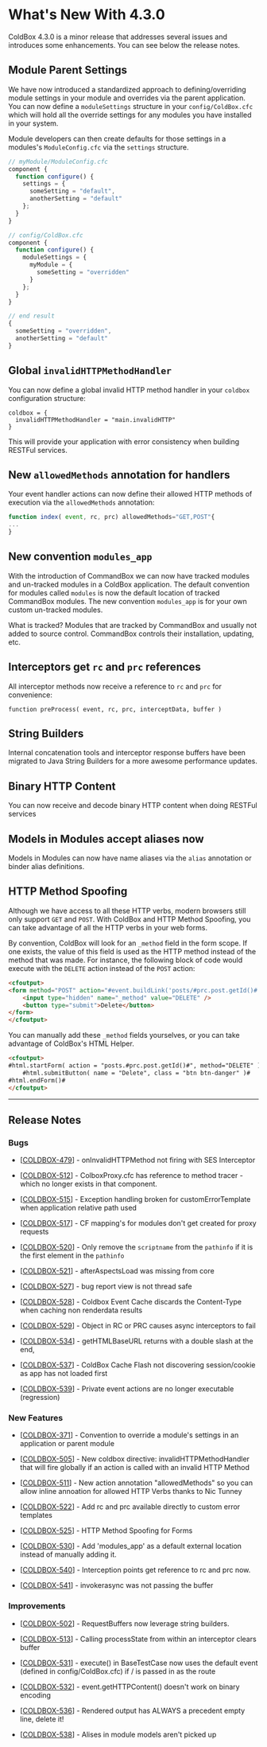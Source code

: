 # What's New With 4.3.0

ColdBox 4.3.0 is a minor release that addresses several issues and introduces some enhancements. You can see below the release notes.

## Module Parent Settings
We have now introduced a standardized approach to defining/overriding module settings in your module and overrides via the parent application.  You can now define a `moduleSettings` structure in your `config/ColdBox.cfc` which will hold all the override settings for any modules you have installed in your system.

Module developers can then create defaults for those settings in a modules's `ModuleConfig.cfc` via the `settings` structure.

```js
// myModule/ModuleConfig.cfc
component {
  function configure() {
    settings = {
      someSetting = "default",
      anotherSetting = "default"
    };
  }
}

// config/ColdBox.cfc
component {
  function configure() {
    moduleSettings = {
      myModule = {
        someSetting = "overridden" 
      }
    };
  }
}

// end result
{
  someSetting = "overridden",
  anotherSetting = "default"
}
```

## Global `invalidHTTPMethodHandler`

You can now define a global invalid HTTP method handler in your `coldbox` configuration structure:

```
coldbox = {
  invalidHTTPMethodHandler = "main.invalidHTTP"
}
```

This will provide your application with error consistency when building RESTFul services.

## New `allowedMethods` annotation for handlers

Your event handler actions can now define their allowed HTTP methods of execution via the `allowedMethods` annotation:

```js
function index( event, rc, prc) allowedMethods="GET,POST"{
...
}
```

## New convention `modules_app`

With the introduction of CommandBox we can now have tracked modules and un-tracked modules in a ColdBox application.  The default convention for modules called `modules` is now the default location of tracked CommandBox modules.  The new convention `modules_app` is for your own custom un-tracked modules.

What is tracked? Modules that are tracked by CommandBox and usually not added to source control.  CommandBox controls their installation, updating, etc.

## Interceptors get `rc` and `prc` references

All interceptor methods now receive a reference to `rc` and `prc` for convenience:

```
function preProcess( event, rc, prc, interceptData, buffer )
```


## String Builders

Internal concatenation tools and interceptor response buffers have been migrated to Java String Builders for a more awesome performance updates.

## Binary HTTP Content

You can now receive and decode binary HTTP content when doing RESTFul services

## Models in Modules accept aliases now

Models in Modules can now have name aliases via the `alias` annotation or binder alias definitions.

## HTTP Method Spoofing

Although we have access to all these HTTP verbs, modern browsers still only support `GET` and `POST`.  With ColdBox and HTTP Method Spoofing, you can take advantage of all the HTTP verbs in your web forms.

By convention, ColdBox will look for an `_method` field in the form scope.  If one exists, the value of this field is used as the HTTP method instead of the method that was made.  For instance, the following block of code would execute with the `DELETE` action instead of the `POST` action:

```html
<cfoutput>
<form method="POST" action="#event.buildLink('posts/#prc.post.getId()#')#">
    <input type="hidden" name="_method" value="DELETE" />
    <button type="submit">Delete</button>
</form>
</cfoutput>
```

You can manually add these `_method` fields yourselves, or you can take advantage of ColdBox's HTML Helper.

```html
<cfoutput>
#html.startForm( action = "posts.#prc.post.getId()#", method="DELETE" )#
    #html.submitButton( name = "Delete", class = "btn btn-danger" )#
#html.endForm()#
</cfoutput>
```



----

## Release Notes

### Bugs

* [<a href='https://ortussolutions.atlassian.net/browse/COLDBOX-479'>COLDBOX-479</a>] - onInvalidHTTPMethod not firing with SES Interceptor

* [<a href='https://ortussolutions.atlassian.net/browse/COLDBOX-512'>COLDBOX-512</a>] - ColboxProxy.cfc has reference to method tracer - which no longer exists in that component.

* [<a href='https://ortussolutions.atlassian.net/browse/COLDBOX-515'>COLDBOX-515</a>] - Exception handling broken for customErrorTemplate when application relative path used

* [<a href='https://ortussolutions.atlassian.net/browse/COLDBOX-517'>COLDBOX-517</a>] - CF mapping&#39;s for modules don&#39;t get created for proxy requests

* [<a href='https://ortussolutions.atlassian.net/browse/COLDBOX-520'>COLDBOX-520</a>] - Only remove the `scriptname` from the `pathinfo` if it is the first element in the `pathinfo`

* [<a href='https://ortussolutions.atlassian.net/browse/COLDBOX-521'>COLDBOX-521</a>] - afterAspectsLoad was missing from core

* [<a href='https://ortussolutions.atlassian.net/browse/COLDBOX-527'>COLDBOX-527</a>] - bug report view is not thread safe

* [<a href='https://ortussolutions.atlassian.net/browse/COLDBOX-528'>COLDBOX-528</a>] - Coldbox Event Cache discards the Content-Type when caching non renderdata results

* [<a href='https://ortussolutions.atlassian.net/browse/COLDBOX-529'>COLDBOX-529</a>] - Object in RC or PRC causes async interceptors to fail

* [<a href='https://ortussolutions.atlassian.net/browse/COLDBOX-534'>COLDBOX-534</a>] - getHTMLBaseURL returns with a double slash at the end,

* [<a href='https://ortussolutions.atlassian.net/browse/COLDBOX-537'>COLDBOX-537</a>] - ColdBox Cache Flash not discovering session/cookie as app has not loaded first

* [<a href='https://ortussolutions.atlassian.net/browse/COLDBOX-539'>COLDBOX-539</a>] - Private event actions are no longer executable (regression)

### New Features

* [<a href='https://ortussolutions.atlassian.net/browse/COLDBOX-371'>COLDBOX-371</a>] - Convention to override a module&#39;s settings in an application or parent module

* [<a href='https://ortussolutions.atlassian.net/browse/COLDBOX-505'>COLDBOX-505</a>] - New coldbox directive: invalidHTTPMethodHandler that will fire globally if an action is called with an invalid HTTP Method

* [<a href='https://ortussolutions.atlassian.net/browse/COLDBOX-511'>COLDBOX-511</a>] - New action annotation &quot;allowedMethods&quot; so you can allow inline annoation for allowed HTTP Verbs thanks to Nic Tunney

* [<a href='https://ortussolutions.atlassian.net/browse/COLDBOX-522'>COLDBOX-522</a>] - Add rc and prc available directly to custom error templates

* [<a href='https://ortussolutions.atlassian.net/browse/COLDBOX-525'>COLDBOX-525</a>] - HTTP Method Spoofing for Forms

* [<a href='https://ortussolutions.atlassian.net/browse/COLDBOX-530'>COLDBOX-530</a>] - Add &#39;modules_app&#39; as a default external location instead of manually adding it.

* [<a href='https://ortussolutions.atlassian.net/browse/COLDBOX-540'>COLDBOX-540</a>] - Interception points get reference to rc and prc now.

* [<a href='https://ortussolutions.atlassian.net/browse/COLDBOX-541'>COLDBOX-541</a>] - invokerasync was not passing the buffer

### Improvements

* [<a href='https://ortussolutions.atlassian.net/browse/COLDBOX-502'>COLDBOX-502</a>] - RequestBuffers now leverage string builders.

* [<a href='https://ortussolutions.atlassian.net/browse/COLDBOX-513'>COLDBOX-513</a>] - Calling processState from within an interceptor clears buffer

* [<a href='https://ortussolutions.atlassian.net/browse/COLDBOX-531'>COLDBOX-531</a>] - execute() in BaseTestCase now uses the default event (defined in config/ColdBox.cfc) if / is passed in as the route

* [<a href='https://ortussolutions.atlassian.net/browse/COLDBOX-532'>COLDBOX-532</a>] - event.getHTTPContent() doesn&#39;t work on binary encoding

* [<a href='https://ortussolutions.atlassian.net/browse/COLDBOX-536'>COLDBOX-536</a>] - Rendered output has ALWAYS a precedent empty line, delete it!

* [<a href='https://ortussolutions.atlassian.net/browse/COLDBOX-538'>COLDBOX-538</a>] - Alises in module models aren&#39;t picked up




